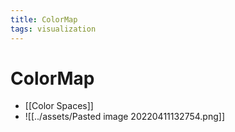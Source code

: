 ```yaml
---
title: ColorMap
tags: visualization
---
```


# ColorMap
- [[Color Spaces]]
- ![[../assets/Pasted image 20220411132754.png]]














































